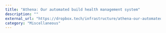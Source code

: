 ```yaml
---
title: "Athena: Our automated build health management system"
description: ""
external_url: "https://dropbox.tech/infrastructure/athena-our-automated-build-health-management-system"
category: "Miscellaneous"
---
```

